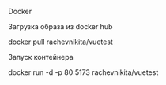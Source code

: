 Docker

Загрузка образа из docker hub 

docker pull rachevnikita/vuetest

Запуск контейнера

docker run -d -p 80:5173 rachevnikita/vuetest 

